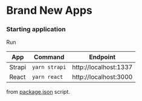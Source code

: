 # Brand New Apps

### Starting application

Run

| App | Command | Endpoint | 
| --- | --- | --- |
| Strapi | `yarn strapi` | http://localhost:1337 | 
| React | `yarn react` | http://localhost:3000 |

from [package.json](package.json) script.

